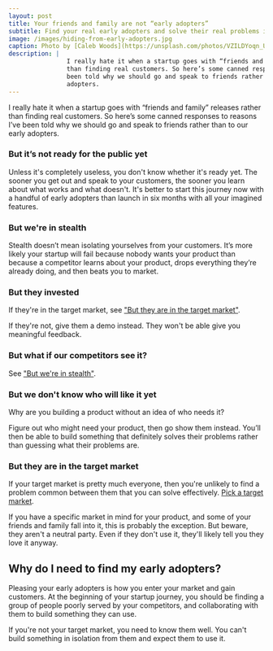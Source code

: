 ```yaml
---
layout: post
title: Your friends and family are not “early adopters”
subtitle: Find your real early adopters and solve their real problems instead.
image: /images/hiding-from-early-adopters.jpg
caption: Photo by [Caleb Woods](https://unsplash.com/photos/VZILDYoqn_U)
description: |
                I really hate it when a startup goes with “friends and family” releases rather
                than finding real customers. So here’s some canned responses to reasons I’ve
                been told why we should go and speak to friends rather than to our early
                adopters.
---
```


I really hate it when a startup goes with “friends and family” releases rather
than finding real customers. So here’s some canned responses to reasons I’ve
been told why we should go and speak to friends rather than to our early
adopters.

### But it’s not ready for the public yet

Unless it's completely useless, you don't know whether it's ready yet. The
sooner you get out and speak to your customers, the sooner you learn about what
works and what doesn't. It's better to start this journey now with a handful of
early adopters than launch in six months with all your imagined features.

### But we're in stealth

Stealth doesn’t mean isolating yourselves from your customers. It’s more likely
your startup will fail because nobody wants your product than because a
competitor learns about your product, drops everything they’re already doing,
and then beats you to market.

### But they invested

If they're in the target market, see ["But they are in the target market"](#but-they-are-in-the-target-market).

If they're not, give them a demo instead. They won't be able give you meaningful
feedback.

### But what if our competitors see it?

See ["But we're in stealth"](#but-were-in-stealth).

### But we don't know who will like it yet

Why are you building a product without an idea of who needs it?

Figure out who might need your product, then go show them instead. You’ll then
be able to build something that definitely solves their problems rather than
guessing what their problems are.

### But they are in the target market

If your target market is pretty much everyone, then you're unlikely to find a
problem common between them that you can solve effectively. [Pick a target market][target].

If you have a specific market in mind for your product, and some of your friends
and family fall into it, this is probably the exception. But beware, they aren't
a neutral party. Even if they don't use it, they'll likely tell you they love it
anyway.

## Why do I need to find my early adopters?

Pleasing your early adopters is how you enter your market and gain customers. At
the beginning of your startup journey, you should be finding a group of people
poorly served by your competitors, and collaborating with them to build
something they can use.

If you're not your target market, you need to know them well. You can't build
something in isolation from them and expect them to use it.

[target]: https://blog.castle.co/your-startups-target-market
